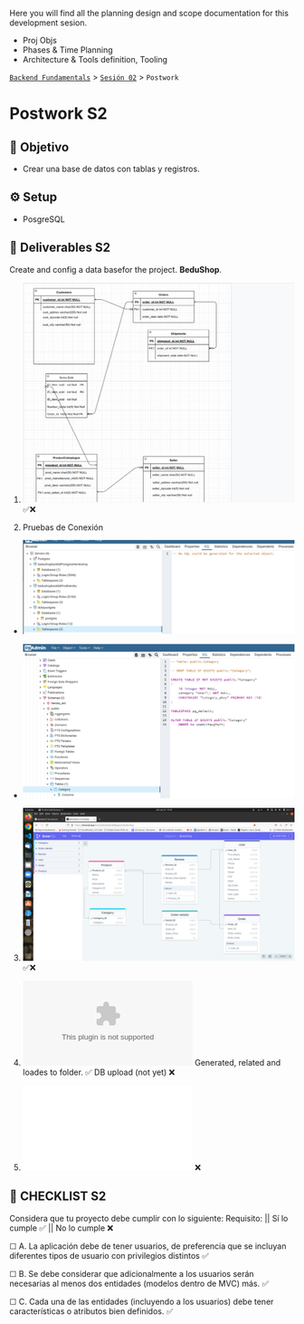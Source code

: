 Here you will find all the planning design and scope documentation for this development sesion.

 
- Proj Objs
- Phases & Time Planning
- Architecture & Tools definition, Tooling

[`Backend Fundamentals`](../../README.md) > [`Sesión 02`](../README.md) > `Postwork`

# Postwork S2

## 🎯 Objetivo

- Crear una base de datos con tablas y registros.

## ⚙️ Setup
 - PosgreSQL

## 📑 Deliverables S2

Create and config a data basefor the project. **BeduShop**. 

1. ![Diagrama entidad relación con las entidades del proyecto](./images/ERD-entitiesRelsTablesDiagram.png) ✅❌

2. Pruebas de Conexión

- ![Conexión mediante PgAdmin4 al servidor de heroku](./images/screenPgadminHerokuDB.png)

- ![Prueba en Docker/Local](./images/screenPgadminDckrDB.png)


3. ![Traducción del modelo relacional que definimos a un esquema de base de datos](./images/dbschema.png)    ✅❌

4. ![Datasets para poblar las bases de datos.](./images/datasets/entity.csv) Generated, related and loades to folder.    ✅ DB upload  (not yet) ❌

5. ![Pruebas de consultas a la base de datos.](./queries.sql)    ❌

## 📑 CHECKLIST S2

Considera que tu proyecto debe cumplir con lo siguiente:
Requisito:  ||  Sí lo cumple    ✅  ||  	No lo cumple    ❌

☐ A. La aplicación debe de tener usuarios, de preferencia que se incluyan diferentes tipos de usuario con privilegios distintos   ✅

☐ B. Se debe considerar que adicionalmente a los usuarios serán necesarias al menos dos entidades (modelos dentro de MVC) más.    ✅	

☐ C. Cada una de las entidades (incluyendo a los usuarios) debe tener características o atributos bien definidos. ✅
